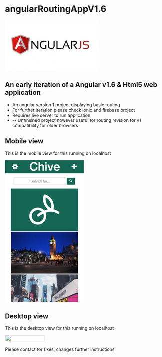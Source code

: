 # angularRoutingAppV1.6

<img src="https://github.com/fabianfranklinhuffstead/angularRoutingAppV1.6/blob/master/images/angularjs.jpg">
<h2>An early iteration of a Angular v1.6 & Html5 web application</h2>
<ul>
  <li>An angular version 1 project displaying basic routing</li>
  <li>For further iteration please check ionic and firebase project</li>
  <li>Requires live server to run application</li>
  <li> -- Unfinished project however useful for routing revision for v1 compatibility for older browsers</li>
</ul>


<h2>Mobile view</h2>
<p>This is the mobile view for this running on localhost</p>
<img src="https://github.com/fabianfranklinhuffstead/angularRoutingAppV1.6/blob/master/images/screenshot1.png" height="50%" width="50%">

<h2>Desktop view</h2>
<p>This is the desktop view for this running on localhost</p>
<img src="https://github.com/fabianfranklinhuffstead/angularRoutingAppV1.6/blob/master/images/screenshot2.png" height="50%" width="50%">

<p>Please contact for fixes, changes further instructions</p>
